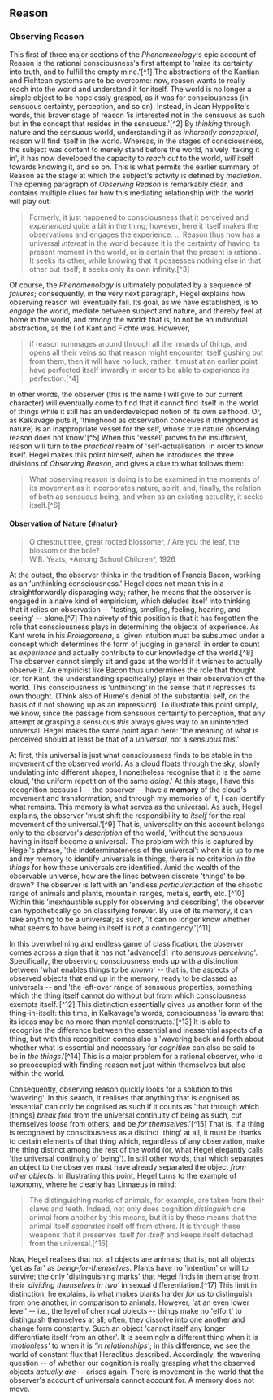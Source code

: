 ## Reason

### Observing Reason

This first of three major sections of the *Phenomenology*'s epic account of
Reason is the rational consciousness's first attempt to 'raise its certainty
into truth, and to fulfill the empty mine.'[^1] The abstractions of the Kantian
and Fichtean systems are to be overcome: now, reason wants to really reach into
the world and understand it for itself. The world is no longer a simple object
to be hopelessly grasped, as it was for consciousness (in sensuous certainty,
perception, and so on). Instead, in Jean Hyppolite's words, this braver stage of
reason 'is interested not in the sensuous as such but in the concept that
resides in the sensuous.'[^2] By *thinking* through nature and the sensuous
world, understanding it as *inherently conceptual*, reason will find itself in
the world. Whereas, in the stages of consciousness, the subject was content to
merely stand before the world, naïvely 'taking it in', it has now developed the
capacity to *reach out* to the world, *will* itself towards knowing it, and so
on. This is what permits the earlier summary of Reason as the stage at which the
subject's activity is defined by *mediation*. The opening paragraph of
*Observing Reason* is remarkably clear, and contains multiple clues for how this
mediating relationship with the world will play out:

> Formerly, it just happened to consciousness that it perceived and
> *experienced* quite a bit in the thing; however, here it itself makes the
> observations and engages the experience. ... Reason thus now has a universal
> *interest* in the world because it is the certainty of having its present
> moment in the world, or is certain that the present is rational. It seeks its
> other, while knowing that it possesses nothing else in that other but itself;
> it seeks only its own infinity.[^3]

Of course, the *Phenomenology* is ultimately populated by a sequence of
*failures*; consequently, in the very next paragraph, Hegel explains how
observing reason will eventually fall. Its goal, as we have established, is to
*engage* the world, mediate between subject and nature, and thereby feel at home
in the world, and *among* the world: that is, to not be an individual
abstraction, as the I of Kant and Fichte was. However,

> if reason rummages around through all the innards of things, and opens all
> their veins so that reason might encounter itself gushing out from them, then
> it will have no luck; rather, it must at an earlier point have perfected
> itself inwardly in order to be able to experience its perfection.[^4]

In other words, the observer (this is the name I will give to our current
character) will eventually come to find that it cannot find itself in the world
of things while it still has an underdeveloped notion of its own selfhood. Or,
as Kalkavage puts it, 'thinghood as observation conceives it (thinghood as
nature) is an inappropriate vessel for the self, whose true nature observing
reason does not know.'[^5] When this 'vessel' proves to be insufficient, reason
will turn to the *practical* realm of 'self-actualisation' in order to know
itself. Hegel makes this point himself, when he introduces the three divisions
of *Observing Reason*, and gives a clue to what follows them:

> What observing reason is doing is to be examined in the moments of its
> movement as it incorporates nature, spirit, and, finally, the relation of both
> as sensuous being, and when as an existing actuality, it seeks itself.[^6]

#### Observation of Nature {#natur}

<blockquote class="epigraph">O chestnut tree, great rooted blossomer, / Are you the leaf, the blossom or the bole?<footer>W.B. Yeats, *Among School Children*, 1926</footer></blockquote>

At the outset, the observer thinks in the tradition of Francis Bacon, working as
an 'unthinking consciousness.' Hegel does not mean this in a straightforwardly
disparaging way; rather, he means that the observer is engaged in a naïve kind
of empiricism, which deludes itself into thinking that it relies on observation
-- 'tasting, smelling, feeling, hearing, and seeing' -- alone.[^7] The naivety
of this position is that it has forgotten the role that consciousness plays in
determining the objects of experience. As Kant wrote in his *Prolegomena*, a
'given intuition must be subsumed under a concept which determines the form of
judging in general' in order to count as *experience* and actually contribute to
our knowledge of the world.[^8] The observer cannot simply sit and gaze at the
world if it wishes to actually observe it. An empiricist like Bacon thus
undermines the role that thought (or, for Kant, the understanding specifically)
plays in their observation of the world. This consciousness is 'unthinking' in
the sense that it represses its own thought. (Think also of Hume's denial of the
substantial self, on the basis of it not showing up as an impression). To
illustrate this point simply, we know, since the passage from sensuous certainty
to perception, that any attempt at grasping a sensuous *this* always gives way
to an unintended universal. Hegel makes the same point again here: 'the meaning
of what is perceived should at least be that of a *universal*, not a *sensuous
this*.'

At first, this universal is just what consciousness finds to be stable in the
movement of the observed world. As a cloud floats through the sky, slowly
undulating into different shapes, I nonetheless recognise that it is the same
cloud, 'the uniform repetition of the same *doing*.' At this stage, I have this
recognition because I -- the observer -- have a **memory** of the cloud's
movement and transformation, and through my memories of it, I can identify what
remains. This memory is what serves as the universal. As such, Hegel explains,
the observer 'must shift the responsibility to *itself* for the real movement of
the universal.'[^9] That is, universality on this account belongs only to the
observer's *description* of the world, 'without the sensuous having in itself
become a universal.' The problem with this is captured by Hegel's phrase, 'the
indeterminateness of the universal': when it is up to me and my memory to
identify universals in things, there is no criterion *in the things* for how
these universals are identified. Amid the wealth of the observable universe, how
are the lines between discrete 'things' to be drawn? The observer is left with
an 'endless *particularization* of the chaotic range of animals and plants,
mountain ranges, metals, earth, etc.'[^10] Within this 'inexhaustible supply for
observing and describing', the observer can hypothetically go on classifying
forever. By use of its memory, it can take anything to be a universal; as such,
'it can no longer know whether what seems to have being in itself is not a
contingency.'[^11]

In this overwhelming and endless game of classification, the observer comes
across a sign that it has not 'advance[d] into *sensuous perceiving*'.
Specifically, the observing consciousness ends up with a distinction between
'what enables things to be *known*' -- that is, the aspects of observed objects
that end up in the memory, ready to be classed as universals -- and 'the
left-over range of sensuous properties, something which the thing itself cannot
do without but from which consciousness exempts itself.'[^12] This distinction
essentially gives us another form of the thing-in-itself: this time, in
Kalkavage's words, consciousness 'is aware that its ideas may be no more than
mental constructs.'[^13] It is able to recognise the difference between the
essential and inessential aspects of a thing, but with this recognition comes
also a 'wavering back and forth about whether what is essential and necessary
for *cognition* can also be said to be in *the things*.'[^14] This is a major
problem for a rational observer, who is so preoccupied with finding reason
not just within themselves but also within the world.

Consequently, observing reason quickly looks for a solution to this 'wavering'.
In this search, it realises that anything that is cognised as 'essential' can
only be cognised as such if it counts as 'that through which [things] *break
free* from the universal continuity of being as such, *cut* themselves *loose*
from others, and be *for themselves*.'[^15] That is, if a thing is recognised by
consciousness as a distinct 'thing' at all, it must be thanks to certain
elements of that thing which, regardless of any observation, make the thing
distinct among the rest of the world (or, what Hegel elegantly calls 'the
universal continuity of being'). In still other words, that which separates an
object to the observer must have already separated the object *from other
objects*. In illustrating this point, Hegel turns to the example of taxonomy,
where he clearly has Linnaeus in mind:

> The distinguishing marks of animals, for example, are taken from their claws
> and teeth. Indeed, not only does cognition *distinguish* one animal from
> another by this means, but it is by these means that the animal itself
> *separates* itself off from others. It is through these weapons that it
> preserves itself *for itself* and keeps itself detached from the
> universal.[^16]

Now, Hegel realises that not all objects are animals; that is, not all objects
'get as far' as *being-for-themselves*. Plants have no 'intention' or will to
survive; the only 'distinguishing marks' that Hegel finds in them arise from
their *'dividing themselves in two'* in sexual differentiation.[^17] This limit
in distinction, he explains, is what makes plants harder *for us* to distinguish
from one another, in comparison to animals. However, 'at an even lower level' --
i.e., the level of chemical objects -- things make no 'effort' to distinguish
themselves at all; often, they dissolve into one another and change form
constantly. Such an object 'cannot itself any longer differentiate itself from
an other'. It is seemingly a different thing when it is *'motionless'* to when
it is *'in relationships'*; in this difference, we see the world of constant
flux that Heraclitus described. Accordingly, the wavering question -- of whether
our cognition is really grasping what the observed objects *actually are* --
arises again. There is movement in the world that the observer's account of
universals cannot account for. A memory does not move.
